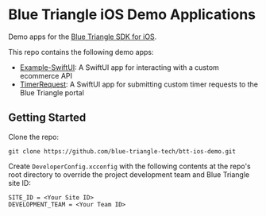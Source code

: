 # Blue Triangle iOS Demo Applications

Demo apps for the [Blue Triangle SDK for iOS](https://github.com/blue-triangle-tech/btt-swift-sdk).

This repo contains the following demo apps:

- [Example-SwiftUI](/Example-SwiftUI/): A SwiftUI app for interacting with a custom ecommerce API
- [TimerRequest](/TimerRequest/): A SwiftUI app for submitting custom timer requests to the Blue Triangle portal

## Getting Started

Clone the repo:

```
git clone https://github.com/blue-triangle-tech/btt-ios-demo.git
```

Create `DeveloperConfig.xcconfig` with the following contents at the repo's root directory to override the project development team and Blue Triangle site ID:

```
SITE_ID = <Your Site ID>
DEVELOPMENT_TEAM = <Your Team ID>
```
